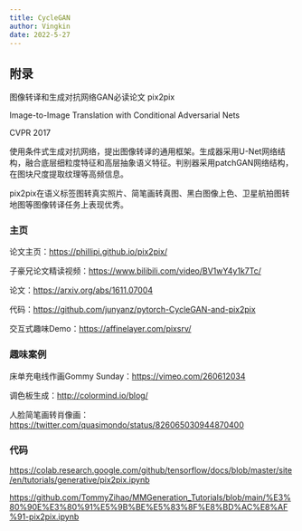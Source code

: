 ```yaml
---
title: CycleGAN
author: Vingkin
date: 2022-5-27
---
```


## 附录

图像转译和生成对抗网络GAN必读论文 pix2pix

Image-to-Image Translation with Conditional Adversarial Nets

CVPR 2017

使用条件式生成对抗网络，提出图像转译的通用框架。生成器采用U-Net网络结构，融合底层细粒度特征和高层抽象语义特征。判别器采用patchGAN网络结构，在图块尺度提取纹理等高频信息。

pix2pix在语义标签图转真实照片、简笔画转真图、黑白图像上色、卫星航拍图转地图等图像转译任务上表现优秀。


### 主页
论文主页：https://phillipi.github.io/pix2pix/

子豪兄论文精读视频：https://www.bilibili.com/video/BV1wY4y1k7Tc/

论文：https://arxiv.org/abs/1611.07004

代码：https://github.com/junyanz/pytorch-CycleGAN-and-pix2pix

交互式趣味Demo：https://affinelayer.com/pixsrv/

### 趣味案例
床单充电线作画Gommy Sunday：https://vimeo.com/260612034

调色板生成：http://colormind.io/blog/

人脸简笔画转肖像画：https://twitter.com/quasimondo/status/826065030944870400

### 代码
https://colab.research.google.com/github/tensorflow/docs/blob/master/site/en/tutorials/generative/pix2pix.ipynb

https://github.com/TommyZihao/MMGeneration_Tutorials/blob/main/%E3%80%90E%E3%80%91%E5%9B%BE%E5%83%8F%E8%BD%AC%E8%AF%91-pix2pix.ipynb
